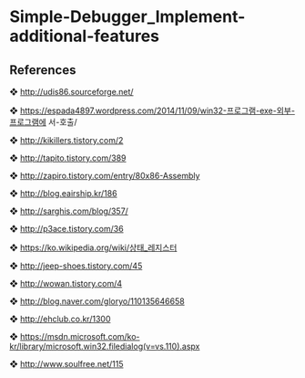 # Simple-Debugger_Implement-additional-features


## References


❖	http://udis86.sourceforge.net/

❖	https://espada4897.wordpress.com/2014/11/09/win32-프로그램-exe-외부-프로그램에 서-호출/

❖	http://kikillers.tistory.com/2

❖	http://tapito.tistory.com/389

❖	http://zapiro.tistory.com/entry/80x86-Assembly

❖	http://blog.eairship.kr/186

❖	http://sarghis.com/blog/357/

❖	http://p3ace.tistory.com/36

❖	https://ko.wikipedia.org/wiki/상태_레지스터

❖	http://jeep-shoes.tistory.com/45

❖	http://wowan.tistory.com/4

❖	http://blog.naver.com/gloryo/110135646658

❖	http://ehclub.co.kr/1300

❖	https://msdn.microsoft.com/ko-kr/library/microsoft.win32.filedialog(v=vs.110).aspx

❖	http://www.soulfree.net/115
